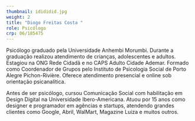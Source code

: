 ```yaml
---
thumbnail: idididid.jpg
weight: 2
title: "Diogo Freitas Costa "
role: Psicólogo
crp: 06/185475
---
```

Psicólogo graduado pela Universidade Anhembi Morumbi. Durante a graduação realizou atendimento de crianças, adolescentes e adultos. Estagiou na ONG Rede Cidadã e no CAPS Adulto Cidade Ademar. Formado como Coordenador de Grupos pelo Instituto de Psicologia Social de Porto Alegre Pichon-Rivière. Oferece atendimento presencial e online sob orientação psicanalítica. 

Antes de ser psicólogo, cursou Comunicação Social com habilitação em Design Digital na Universidade Ibero-Americana. Atuou por 15 anos como designer e programador em agências e startups, atendendo grandes clientes como Google, Abril, WalMart, Magazine Luiza e muitos outros.